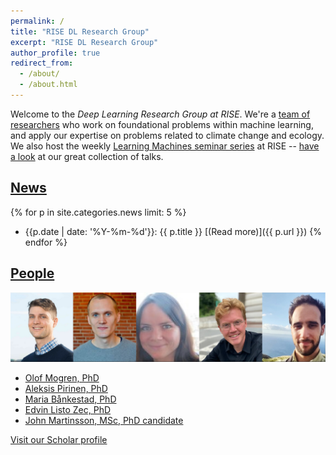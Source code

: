```yaml
---
permalink: /
title: "RISE DL Research Group"
excerpt: "RISE DL Research Group"
author_profile: true
redirect_from: 
  - /about/
  - /about.html
---
```



Welcome to the _Deep Learning Research Group at RISE_.
We're a [team of researchers](https://dl-group.se/people/) who work on foundational problems within machine learning,
and apply our expertise on problems related to climate change and ecology. We also host the weekly
[Learning Machines seminar series](https://www.ri.se/en/what-we-do/educations/learning-machines-seminars) at RISE
-- [have a look](https://www.youtube.com/playlist?list=PLqLiVcF3GKy1tuQFoDu5QKOM6S33t_4R1) at our great collection of talks.

## [News](/news/)

{% for p in site.categories.news limit: 5 %}
* {{p.date | date: '%Y-%m-%d'}}: {{ p.title }} [(Read more)]({{ p.url }})
{% endfor %}


## [People](/people/)

![](/images/people/all.jpg)

* [Olof Mogren, PhD](https://mogren.one/)
* [Aleksis Pirinen, PhD](https://aleksispi.github.io)
* [Maria Bånkestad, PhD](https://scholar.google.se/citations?user=4tKNCSkAAAAJ&hl=sv&oi=ao)
* [Edvin Listo Zec, PhD](https://edvinli.github.io/)
* [John Martinsson, MSc, PhD candidate](https://johnmartinsson.org/)

[Visit our Scholar profile](https://scholar.google.com/citations?hl=en&view_op=list_works&gmla=AILGF5UiJtxGkjJ5z3BHO8C37KQwQysUjHyMJAJ1_USVi8t0aoC30hfUabA1jtbynBICV0v_UZzGMFRF8Oq3TtmW4gRaixB3HQ_MIBuoOYsG&user=yc43h58AAAAJ)

<!--## News

**March 2024:** Two papers accepted for the [2nd Machine Learning for Remote Sensing workshop](https://ml-for-rs.github.io/iclr2024/) at ICLR 2024.

*February 2024:* Journal paper accepted for _Remote Sensing_.-->



